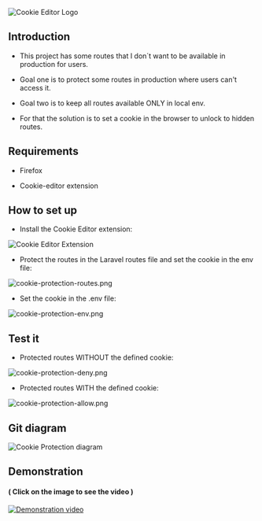 ![Cookie Editor Logo](https://cookie-editor.com/img/cookie-filled.svg)

## Introduction

- This project has some routes that I don´t want to be available in production for users.

- Goal one is to protect some routes in production where users can't access it.

- Goal two is to keep all routes available ONLY in local env.

- For that the solution is to set a cookie in the browser to unlock to hidden routes.

## Requirements

- Firefox 

- Cookie-editor extension

## How to set up

- Install the Cookie Editor extension:

![Cookie Editor Extension](https://jgomes.site/images/cs/cookie-protection-extension.png)

- Protect the routes in the Laravel routes file and set the cookie in the env file:

![cookie-protection-routes.png](https://jgomes.site/images/cs/cookie-protection-routes.png)

- Set the cookie in the .env file:

![cookie-protection-env.png](https://jgomes.site/images/cs/cookie-protection-env.png)

## Test it

- Protected routes WITHOUT the defined cookie:

![cookie-protection-deny.png](https://jgomes.site/images/cs/cookie-protection-deny.png)

- Protected routes WITH the defined cookie:

![cookie-protection-allow.png](https://jgomes.site/images/cs/cookie-protection-allow.png)

## Git diagram

![Cookie Protection diagram](https://jgomes.site/images/diagrams/cookie.drawio.png)

## Demonstration 
#### ( Click on the image to see the video )
[![Demonstration video](https://jgomes.site/images/cs/git-branch-protection-video-thumbnail.jpg)](http://www.youtube.com/watch?v=s0f3kEI5ZGk)
